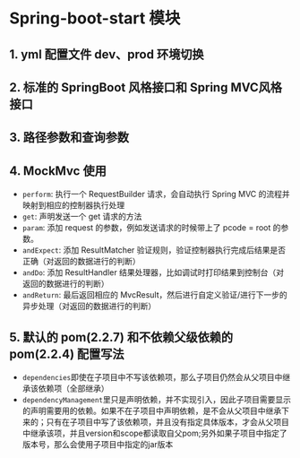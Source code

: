 # Spring-boot-start 模块

## 1. yml 配置文件 dev、prod 环境切换

## 2. 标准的 SpringBoot 风格接口和 Spring MVC风格接口

## 3. 路径参数和查询参数

## 4. MockMvc 使用

  - `perform`: 执行一个 RequestBuilder 请求，会自动执行 Spring MVC 的流程并映射到相应的控制器执行处理
  - `get`: 声明发送一个 get 请求的方法
  - `param`: 添加 request 的参数，例如发送请求的时候带上了 pcode = root 的参数。
  - `andExpect`: 添加 ResultMatcher 验证规则，验证控制器执行完成后结果是否正确（对返回的数据进行的判断）
  - `andDo`: 添加 ResultHandler 结果处理器，比如调试时打印结果到控制台（对返回的数据进行的判断）
  - `andReturn`: 最后返回相应的 MvcResult，然后进行自定义验证/进行下一步的异步处理（对返回的数据进行的判断）

## 5. 默认的 pom(2.2.7) 和不依赖父级依赖的 pom(2.2.4) 配置写法

  - `dependencies`即使在子项目中不写该依赖项，那么子项目仍然会从父项目中继承该依赖项（全部继承）
  - `dependencyManagement`里只是声明依赖，并不实现引入，因此子项目需要显示的声明需要用的依赖。如果不在子项目中声明依赖，是不会从父项目中继承下来的；只有在子项目中写了该依赖项，并且没有指定具体版本，才会从父项目中继承该项，并且version和scope都读取自父pom;另外如果子项目中指定了版本号，那么会使用子项目中指定的jar版本

